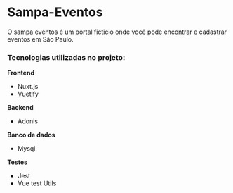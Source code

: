 # Sampa-Eventos

O sampa eventos é um portal ficticio onde você pode encontrar e cadastrar eventos em São Paulo.

### Tecnologias utilizadas no projeto:

**Frontend**

- Nuxt.js
- Vuetify

**Backend**

- Adonis

**Banco de dados**

- Mysql

**Testes**

- Jest
- Vue test Utils
